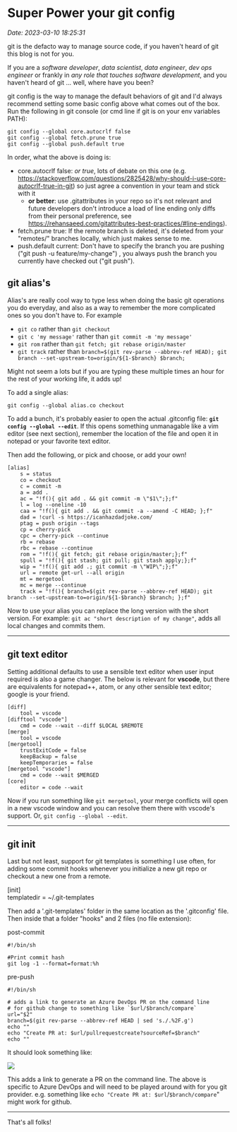 # Super Power your git config
_Date: 2023-03-10 18:25:31_

git is the defacto way to manage source code, if you haven't heard of git this blog is not for you.

If you are a *software developer*, *data scientist*, *data engineer*, *dev ops engineer* or frankly in *any role that touches software development*, and you haven't heard of git ... well, where have you been?

git config is the way to manage the default behaviors of git and I'd always recommend setting some basic config above what comes out of the box. Run the following in git console (or cmd line if git is on your env variables PATH):

```
git config --global core.autocrlf false
git config --global fetch.prune true
git config --global push.default true
```

In order, what the above is doing is:

* core.autocrlf false: *or true*, lots of debate on this one (e.g. <https://stackoverflow.com/questions/2825428/why-should-i-use-core-autocrlf-true-in-git>) so just agree a convention in your team and stick with it
  + **or better**: use .gitattributes in your repo so it's not relevant and future developers don't introduce a load of line ending only diffs from their personal preference, see <https://rehansaeed.com/gitattributes-best-practices/#line-endings>).
* fetch.prune true: If the remote branch is deleted, it's deleted from your "remotes/" branches locally, which just makes sense to me.
* push.default current: Don't have to specify the branch you are pushing ("git push -u feature/my-change") , you always push the branch you currently have checked out ("git push").

## git alias's

Alias's are really cool way to type less when doing the basic git operations you do everyday, and also as a way to remember the more complicated ones so you don't have to. For example

* `git co` rather than `git checkout`
* `git c 'my message'` rather than `git commit -m 'my message'`
* `git rom` rather than `git fetch; git rebase origin/master`
* `git track` rather than `branch=$(git rev-parse --abbrev-ref HEAD); git branch --set-upstream-to=origin/${1-$branch} $branch;`

Might not seem a lots but if you are typing these multiple times an hour for the rest of your working life, it adds up!

To add a single alias:

```
git config --global alias.co checkout
```

To add a bunch, it's probably easier to open the actual .gitconfig file: **`git config --global --edit`**. If this opens something unmanagable like a vim editor (see next section), remember the location of the file and open it in notepad or your favorite text editor.

Then add the following, or pick and choose, or add your own!

```
[alias]
	s = status
	co = checkout
	c = commit -m
	a = add .
	ac = "!f(){ git add . && git commit -m \"$1\";};f"
	l = log --oneline -10
	caa = "!f(){ git add . && git commit -a --amend -C HEAD; };f"
	dad = !curl -s https://icanhazdadjoke.com/
	ptag = push origin --tags
	cp = cherry-pick
	cpc = cherry-pick --continue
	rb = rebase
	rbc = rebase --continue
	rom = "!f(){ git fetch; git rebase origin/master;};f"
	spull = "!f(){ git stash; git pull; git stash apply;};f"
	wip = "!f(){ git add .; git commit -m \"WIP\";};f"
	url = remote get-url --all origin
	mt = mergetool
	mc = merge --continue
	track = "!f(){ branch=$(git rev-parse --abbrev-ref HEAD); git branch --set-upstream-to=origin/${1-$branch} $branch; };f" 
```

Now to use your alias you can replace the long version with the short version. For example: `git ac "short description of my change"`, adds all local changes and commits them.

---

## git text editor

Setting additional defaults to use a sensible text editor when user input required is also a game changer. The below is relevant for **vscode**, but there are equivalents for notepad++, atom, or any other sensible text editor; google is your friend.

```
[diff]
	tool = vscode
[difftool "vscode"]
	cmd = code --wait --diff $LOCAL $REMOTE
[merge]
	tool = vscode
[mergetool]
	trustExitCode = false
	keepBackup = false
	keepTemporaries = false
[mergetool "vscode"]
	cmd = code --wait $MERGED
[core]
	editor = code --wait
```

Now if you run something like `git mergetool`, your merge conflicts will open in a new vscode window and you can resolve them there with vscode's support. Or, `git config --global --edit`.

---

## git init

Last but not least, support for git templates is something I use often, for adding some commit hooks whenever you initialize a new git repo or checkout a new one from a remote.

[init]   
 templatedir = ~/.git-templates  
  
Then add a '.git-templates' folder in the same location as the '.gitconfig' file. Then inside that a folder "hooks" and 2 files (no file extension):

post-commit

```
#!/bin/sh

#Print commit hash
git log -1 --format=format:%h
```

pre-push

```
#!/bin/sh

# adds a link to generate an Azure DevOps PR on the command line
# for github change to something like `$url/$branch/compare`
url="$2"
branch=$(git rev-parse --abbrev-ref HEAD | sed 's./.%2F.g')
echo ""
echo "Create PR at: $url/pullrequestcreate?sourceRef=$branch"
echo ""
```

It should look something like:

![](https://andysprague.com/wp-content/uploads/2023/03/image.png?w=855)

This adds a link to generate a PR on the command line. The above is specific to Azure DevOps and will need to be played around with for you git provider. e.g. something like `echo "Create PR at: $url`/`$branch/compare`" might work for github.

---

That's all folks!